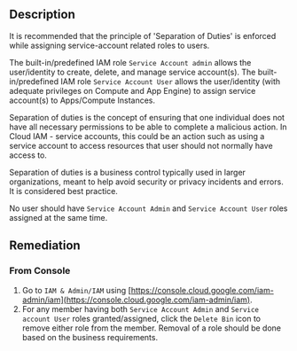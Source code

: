 ## Description

It is recommended that the principle of 'Separation of Duties' is enforced while assigning service-account related roles to users.

The built-in/predefined IAM role `Service Account admin` allows the user/identity to create, delete, and manage service account(s). The built-in/predefined IAM role `Service Account User` allows the user/identity (with adequate privileges on Compute and App Engine) to assign service account(s) to Apps/Compute Instances.

Separation of duties is the concept of ensuring that one individual does not have all necessary permissions to be able to complete a malicious action. In Cloud IAM - service accounts, this could be an action such as using a service account to access resources that user should not normally have access to.

Separation of duties is a business control typically used in larger organizations, meant to help avoid security or privacy incidents and errors. It is considered best practice.

No user should have `Service Account Admin` and `Service Account User` roles assigned at the same time.

## Remediation

### From Console

1. Go to `IAM & Admin/IAM` using [https://console.cloud.google.com/iam-admin/iam](https://console.cloud.google.com/iam-admin/iam).
2. For any member having both `Service Account Admin` and `Service account User` roles granted/assigned, click the `Delete Bin` icon to remove either role from the member. Removal of a role should be done based on the business requirements.
